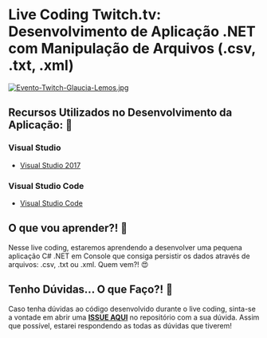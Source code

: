 # Live Coding Twitch.tv: Desenvolvimento de Aplicação .NET com Manipulação de Arquivos (.csv, .txt, .xml)

[![Evento-Twitch-Glaucia-Lemos.jpg](https://i.postimg.cc/gJ7QgJsn/Evento-Twitch-Glaucia-Lemos.jpg)](https://postimg.cc/gXvgJGfW)

## Recursos Utilizados no Desenvolvimento da Aplicação: :rocket:

### Visual Studio

* [Visual Studio 2017](https://visualstudio.microsoft.com/vs/?WT.mc_id=javascript-0000-gllemos)

### Visual Studio Code

* [Visual Studio Code](https://code.visualstudio.com/?WT.mc_id=javascript-0000-gllemos)


## O que vou aprender?! :blue_book: 

Nesse live coding, estaremos aprendendo a desenvolver uma pequena aplicação C# .NET em Console que consiga persistir os dados através de arquivos: .csv, .txt ou .xml.
Quem vem?! 😍

## Tenho Dúvidas... O que Faço?! :triangular_flag_on_post:

Caso tenha dúvidas ao código desenvolvido durante o live coding, sinta-se a vontade em abrir uma **[ISSUE AQUI](https://github.com/glaucia86/live-coding-csharp-manipulacao-arquivos/issues)** no repositório com a sua dúvida. Assim que possível, estarei respondendo as todas as dúvidas que tiverem! 
